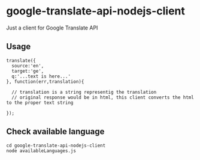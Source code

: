 # google-translate-api-nodejs-client
Just a client for Google Translate API


## Usage

```
translate({
  source:'en',
  target:'ge',
  q:'...text is here...'
}, function(err,translation){
  
  // translation is a string representig the translation
  // original response would be in html, this client converts the html to the proper text string	

});
```

## Check available language

```
cd google-translate-api-nodejs-client
node availableLanguages.js
```
